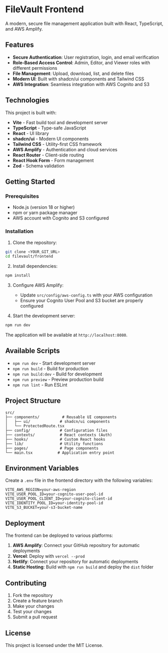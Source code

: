 # FileVault Frontend

A modern, secure file management application built with React, TypeScript, and AWS Amplify.

## Features

- **Secure Authentication**: User registration, login, and email verification
- **Role-Based Access Control**: Admin, Editor, and Viewer roles with different permissions
- **File Management**: Upload, download, list, and delete files
- **Modern UI**: Built with shadcn/ui components and Tailwind CSS
- **AWS Integration**: Seamless integration with AWS Cognito and S3

## Technologies

This project is built with:

- **Vite** - Fast build tool and development server
- **TypeScript** - Type-safe JavaScript
- **React** - UI library
- **shadcn/ui** - Modern UI components
- **Tailwind CSS** - Utility-first CSS framework
- **AWS Amplify** - Authentication and cloud services
- **React Router** - Client-side routing
- **React Hook Form** - Form management
- **Zod** - Schema validation

## Getting Started

### Prerequisites

- Node.js (version 18 or higher)
- npm or yarn package manager
- AWS account with Cognito and S3 configured

### Installation

1. Clone the repository:
```sh
git clone <YOUR_GIT_URL>
cd filevault/frontend
```

2. Install dependencies:
```sh
npm install
```

3. Configure AWS Amplify:
   - Update `src/config/aws-config.ts` with your AWS configuration
   - Ensure your Cognito User Pool and S3 bucket are properly configured

4. Start the development server:
```sh
npm run dev
```

The application will be available at `http://localhost:8080`.

## Available Scripts

- `npm run dev` - Start development server
- `npm run build` - Build for production
- `npm run build:dev` - Build for development
- `npm run preview` - Preview production build
- `npm run lint` - Run ESLint

## Project Structure

```
src/
├── components/          # Reusable UI components
│   ├── ui/             # shadcn/ui components
│   └── ProtectedRoute.tsx
├── config/             # Configuration files
├── contexts/           # React contexts (Auth)
├── hooks/              # Custom React hooks
├── lib/                # Utility functions
├── pages/              # Page components
└── main.tsx           # Application entry point
```

## Environment Variables

Create a `.env` file in the frontend directory with the following variables:

```
VITE_AWS_REGION=your-aws-region
VITE_USER_POOL_ID=your-cognito-user-pool-id
VITE_USER_POOL_CLIENT_ID=your-cognito-client-id
VITE_IDENTITY_POOL_ID=your-identity-pool-id
VITE_S3_BUCKET=your-s3-bucket-name
```

## Deployment

The frontend can be deployed to various platforms:

1. **AWS Amplify**: Connect your GitHub repository for automatic deployments
2. **Vercel**: Deploy with `vercel --prod`
3. **Netlify**: Connect your repository for automatic deployments
4. **Static Hosting**: Build with `npm run build` and deploy the `dist` folder

## Contributing

1. Fork the repository
2. Create a feature branch
3. Make your changes
4. Test your changes
5. Submit a pull request

## License

This project is licensed under the MIT License.